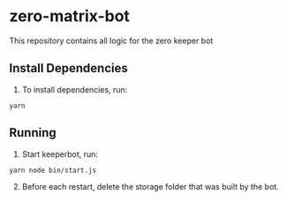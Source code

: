# zero-matrix-bot
This repository contains all logic for the zero keeper bot

## Install Dependencies
1. To install dependencies, run:
```
yarn
```

## Running 
1. Start keeperbot, run:
```
yarn node bin/start.js
```
2. Before each restart, delete the storage folder that was built by the bot.




